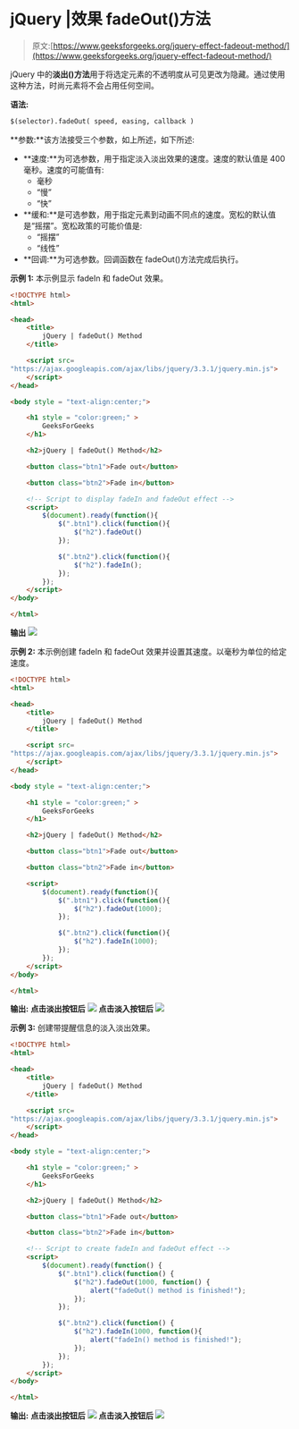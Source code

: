 # jQuery |效果 fadeOut()方法

> 原文:[https://www.geeksforgeeks.org/jquery-effect-fadeout-method/](https://www.geeksforgeeks.org/jquery-effect-fadeout-method/)

jQuery 中的**淡出()方法**用于将选定元素的不透明度从可见更改为隐藏。通过使用这种方法，时尚元素将不会占用任何空间。

**语法:**

```html
$(selector).fadeOut( speed, easing, callback )
```

**参数:**该方法接受三个参数，如上所述，如下所述:

*   **速度:**为可选参数，用于指定淡入淡出效果的速度。速度的默认值是 400 毫秒。速度的可能值有:
    *   毫秒
    *   “慢”
    *   “快”
*   **缓和:**是可选参数，用于指定元素到动画不同点的速度。宽松的默认值是“摇摆”。宽松政策的可能价值是:
    *   “摇摆”
    *   “线性”
*   **回调:**为可选参数。回调函数在 fadeOut()方法完成后执行。

**示例 1:** 本示例显示 fadeIn 和 fadeOut 效果。

```html
<!DOCTYPE html>
<html>

<head> 
    <title>
        jQuery | fadeOut() Method
    </title>

    <script src=
"https://ajax.googleapis.com/ajax/libs/jquery/3.3.1/jquery.min.js">
    </script>
</head> 

<body style = "text-align:center;">  

    <h1 style = "color:green;" >  
        GeeksForGeeks
    </h1>  

    <h2>jQuery | fadeOut() Method</h2>

    <button class="btn1">Fade out</button>

    <button class="btn2">Fade in</button>

    <!-- Script to display fadeIn and fadeOut effect -->
    <script>
        $(document).ready(function(){
            $(".btn1").click(function(){
                $("h2").fadeOut()
            });

            $(".btn2").click(function(){
                $("h2").fadeIn();
            });
        });
    </script>
</body>

</html>  
```

**输出**
![](img/f6f5e60dc20a1c5ad577b4a6ba0411b9.png)

**示例 2:** 本示例创建 fadeIn 和 fadeOut 效果并设置其速度。以毫秒为单位的给定速度。

```html
<!DOCTYPE html>
<html>

<head> 
    <title>
        jQuery | fadeOut() Method
    </title>

    <script src=
"https://ajax.googleapis.com/ajax/libs/jquery/3.3.1/jquery.min.js">
    </script>
</head> 

<body style = "text-align:center;">  

    <h1 style = "color:green;" >  
        GeeksForGeeks
    </h1>  

    <h2>jQuery | fadeOut() Method</h2>

    <button class="btn1">Fade out</button>

    <button class="btn2">Fade in</button>

    <script>
        $(document).ready(function(){
            $(".btn1").click(function(){
                $("h2").fadeOut(1000);
            });

            $(".btn2").click(function(){
                $("h2").fadeIn(1000);
            });
        });
    </script>
</body>

</html>  
```

**输出:**
**点击淡出按钮后**
![](img/d9b017dfe0bb3f39ef33af889a99c9e5.png)
**点击淡入按钮后**
![](img/49741d3e2f27190e24e83e29f058f606.png)

**示例 3:** 创建带提醒信息的淡入淡出效果。

```html
<!DOCTYPE html>
<html>

<head> 
    <title>
        jQuery | fadeOut() Method
    </title>

    <script src=
"https://ajax.googleapis.com/ajax/libs/jquery/3.3.1/jquery.min.js">
    </script>
</head> 

<body style = "text-align:center;">  

    <h1 style = "color:green;" >  
        GeeksForGeeks
    </h1>  

    <h2>jQuery | fadeOut() Method</h2>

    <button class="btn1">Fade out</button>

    <button class="btn2">Fade in</button>

    <!-- Script to create fadeIn and fadeOut effect -->
    <script>
        $(document).ready(function() {
            $(".btn1").click(function() {
                $("h2").fadeOut(1000, function() {
                    alert("fadeOut() method is finished!");
                });
            });

            $(".btn2").click(function() {
                $("h2").fadeIn(1000, function(){
                    alert("fadeIn() method is finished!");
                });
            });
        });
    </script>
</body>

</html>  
```

**输出:**
**点击淡出按钮后**
![](img/abce21377a654028c41fda475956a232.png)
**点击淡入按钮后**
![](img/14f3762f6f705dc888810c5580883f2c.png)